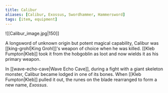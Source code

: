 ```yaml
---
title: Calibur
aliases: [Calibur, Exossus, Swordhammer, Hammersword]
tags: [item, equipment]
---
```

![[Calibur_image.jpg|150]]

A longsword of unknown origin but potent magical capability, Calibur was [[king-grohl|King Grohl]]'s weapon of choice when he was killed. [[Kleb Fumpton|Kleb]] took it from the hobgoblin as loot and now wields it as his primary weapon.

In [[wave-echo-cave|Wave Echo Cave]], during a fight with a giant skeleton monster, Calibur became lodged in one of its bones. When [[Kleb Fumpton|Kleb]] pulled it out, the runes on the blade rearranged to form a new name, *Exossus*.